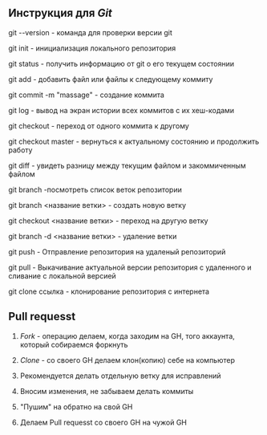 ## Инструкция для *Git*

git --version - команда для проверки версии git

git init - инициализация локального репозитория

git status - получить информацию от git о его текущем состоянии

git add - добавить файл или файлы к следующему коммиту

git commit -m "massage" - создание коммита

git log - вывод на экран истории всех коммитов с их хеш-кодами

git checkout - переход от одного коммита к другому

git checkout master - вернуться к актуальному состоянию и продолжить работу

git diff - увидеть разницу между текущим файлом и закоммиченным файлом

git branch -посмотреть список веток репозитории

git branch <название ветки> - создать новую ветку

git checkout <название ветки> - переход на другую ветку 

git branch -d <название ветки> - удаление ветки

git push - Отправление репозитория на удаленый репозиторий

git pull - Выкачивание актуальной версии репозитория с удаленного и сливание с локальной версией

git clone ссылка - клонирование репозитория с интернета

## Pull requesst

1. *Fork* - операцию делаем, когда заходим на GH, того аккаунта, который собираемся форкнуть

2. *Clone* - со своего GH делаем клон(копию) себе на компьютер

3. Рекомендуется делать отдельную ветку для исправлений

4. Вносим изменения, не забываем делать коммиты

5. "Пушим" на обратно на свой GH

6. Делаем Pull requesst со своего GH на чужой GH
